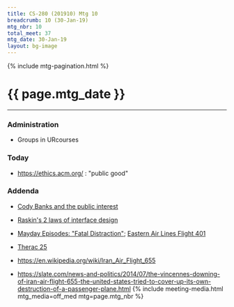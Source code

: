 ```yaml
---
title: CS-280 (201910) Mtg 10
breadcrumb: 10 (30-Jan-19)
mtg_nbr: 10
total_meet: 37
mtg_date: 30-Jan-19
layout: bg-image
---
```

{% include mtg-pagination.html %}
<h1 class="text-center">{{ page.mtg_date }}</h1>
<hr />

### Administration

* Groups in URcourses

### Today

* <https://ethics.acm.org/> : "public good"

### Addenda

* [Cody Banks and the public interest](http://www.ideacity.ca/speaker/cody-wilson/)
* [Raskin's 2 laws of interface design](https://seanvantyne.com/2013/10/06/the-two-laws-of-user-interface-design-according-to-jef-raskin-apply-to-experience-design/)
* [Mayday Episodes: "Fatal Distraction"](https://en.wikipedia.org/wiki/List_of_Mayday_episodes); [Eastern Air Lines Flight 401](https://en.wikipedia.org/wiki/Eastern_Air_Lines_Flight_401)

* [Therac 25](https://ieeexplore.ieee.org/stamp/stamp.jsp?arnumber=274940)

* <https://en.wikipedia.org/wiki/Iran_Air_Flight_655>
* <https://slate.com/news-and-politics/2014/07/the-vincennes-downing-of-iran-air-flight-655-the-united-states-tried-to-cover-up-its-own-destruction-of-a-passenger-plane.html>
{% include meeting-media.html mtg_media=off_med mtg=page.mtg_nbr %}
